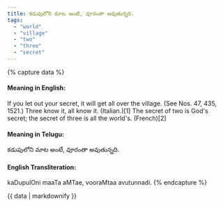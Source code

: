```yaml
---
title: కడుపులోని మాట అంటే, వూరంతా అవుతున్నది.
tags:
  - "world"
  - "village"
  - "two"
  - "three"
  - "secret"
---
```


{% capture data %}
#### Meaning in English:
If you let out your secret, it will get all over the village.
(See Nos. 47, 435, 1521.)
Three know it, all know it. (Italian.)[1]
The secret of two is God's secret; the secret of three is all the world's. (French)[2]

#### Meaning in Telugu:
కడుపులోని మాట అంటే, వూరంతా అవుతున్నది.

#### English Transliteration:
kaDupulOni maaTa aMTae, vooraMtaa avutunnadi.
{% endcapture %}

<div class="notice">{{ data | markdownify }}</div>

